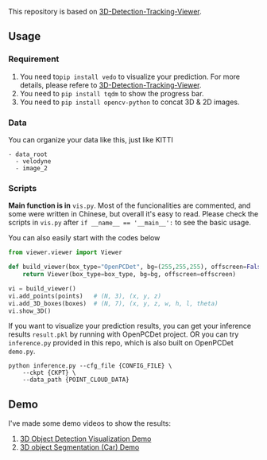 This repository is based on [3D-Detection-Tracking-Viewer](https://github.com/hailanyi/3D-Detection-Tracking-Viewer).

## Usage

### Requirement

1. You need to`pip install vedo` to visualize your prediction. For more details, please refere to  [3D-Detection-Tracking-Viewer](https://github.com/hailanyi/3D-Detection-Tracking-Viewer).
2. You need to `pip install tqdm` to show the progress bar.
3. You need to `pip install opencv-python` to concat 3D & 2D images.

### Data

You can organize your data like this, just like KITTI

```
- data_root
  - velodyne
  - image_2
```

### Scripts

**Main function is in** `vis.py`. Most of the funcionalities are commented, and some were written in Chinese, but overall it's easy to read. Please check the scripts in `vis.py` after `if __name__ == '__main__':` to see the basic usage.

You can also easily start with the codes below

```python
from viewer.viewer import Viewer

def build_viewer(box_type="OpenPCDet", bg=(255,255,255), offscreen=False):
    return Viewer(box_type=box_type, bg=bg, offscreen=offscreen)

vi = build_viewer()
vi.add_points(points)   # (N, 3), (x, y, z)
vi.add_3D_boxes(boxes)  # (N, 7), (x, y, z, w, h, l, theta)
vi.show_3D()
```

If you want to visualize your prediction results, you can get your inference results `result.pkl` by running with OpenPCDet project. OR you can try `inference.py` provided in this repo, which is also built on OpenPCDet `demo.py`.

```shell
python inference.py --cfg_file {CONFIG_FILE} \
    --ckpt {CKPT} \
    --data_path {POINT_CLOUD_DATA}
```

## Demo

I've made some demo videos to show the results:

1. [3D Object Detection Visualization Demo](https://www.bilibili.com/video/BV1h3411t7sc)
2. [3D object Segmentation (Car) Demo](https://www.bilibili.com/video/BV1oT4y1f71D)


